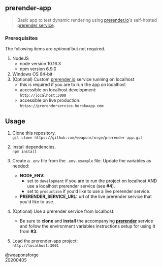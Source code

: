 ## prerender-app

> Basic app to test dynamic rendering using [prerender.io](https://prerender.io/)'s self-hosted [prerender service](https://github.com/weaponsforge/prerender).


### Prerequisites

The following items are *optional* but not required.

1. NodeJS
	- node version 10.16.3
	- npm version 6.9.0
2. Windows OS 64-bit
3. (Optional) Custom [prerender.io](https://github.com/weaponsforge/prerender) service running on localhost
	- this is required if you are to run the app on localhost
	- accessible on localhost development:  
`http://localhost:3000`
	- accessible on live production:  
`https://prerenderservice.herokuapp.com`


## Usage

1. Clone this repository.  
`git clone https://github.com/weaponsforge/prerender-app.git`

2. Install dependencies.  
`npm install`

3. Create a `.env` file from the `.env.example` file. Update the variables as needed:  
	 - **NODE_ENV:** 
	 	- set to `development` if you are to run  the project on localhost AND use a localhost prerender service (see **#4**).
	 	- set to `production` if you'd like to use a live prerender service.
	 - **PRERENDER\_SERVICE\_URL:** url of the live prerender service that you'd like to use.

4. (Optional) Use a prerender service from localhost.
	- Be sure to **clone** and **install** the accompanying [**prerender**](https://github.com/weaponsforge/prerender) service and follow the environment variables instructions setup for using it from **#3**.

5. Load the prerender-app project:  
`http://localhost:3001`

@weaponsforge  
20200405